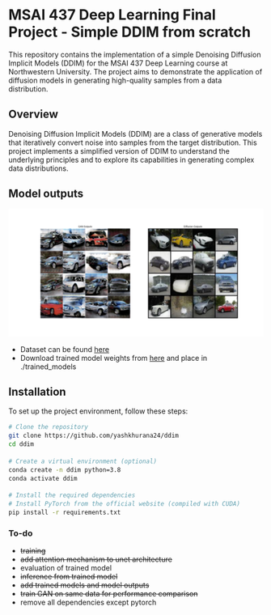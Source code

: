 # MSAI 437 Deep Learning Final Project - Simple DDIM from scratch

This repository contains the implementation of a simple Denoising Diffusion Implicit Models (DDIM) for the MSAI 437 Deep Learning course at Northwestern University. The project aims to demonstrate the application of diffusion models in generating high-quality samples from a data distribution.

## Overview

Denoising Diffusion Implicit Models (DDIM) are a class of generative models that iteratively convert noise into samples from the target distribution. This project implements a simplified version of DDIM to understand the underlying principles and to explore its capabilities in generating complex data distributions.

## Model outputs
![Comparison](https://github.com/yashkhurana24/ddim/blob/main/model_outptus/comparison.png)

- Dataset can be found [here](https://www.kaggle.com/datasets/jessicali9530/stanford-cars-dataset)
- Download trained model weights from [here](https://drive.google.com/drive/folders/1URqy-GJMKjxyuAwFfvdAhOVrT2dGvz9o?usp=sharing) and place in ./trained_models

## Installation

To set up the project environment, follow these steps:

```bash
# Clone the repository
git clone https://github.com/yashkhurana24/ddim
cd ddim

# Create a virtual environment (optional)
conda create -n ddim python=3.8
conda activate ddim

# Install the required dependencies
# Install PyTorch from the official website (compiled with CUDA)
pip install -r requirements.txt
```

### To-do
- ~~training~~
- ~~add attention mechanism to unet architecture~~
- evaluation of trained model
- ~~inference from trained model~~
- ~~add trained models and model outputs~~
- ~~train GAN on same data for performance comparison~~
- remove all dependencies except pytorch